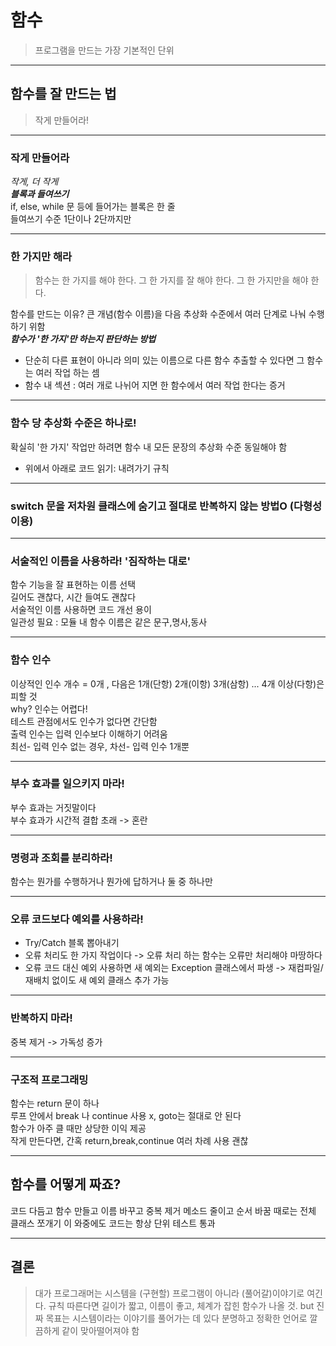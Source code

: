 # 함수
> 프로그램을 만드는 가장 기본적인 단위   
   
   -----------------
## 함수를 잘 만드는 법
> 작게 만들어라! 
   
   -----------------
   
### 작게 만들어라
*작게, 더 작게*   
***블록과 들여쓰기***  
if, else, while 문 등에 들어가는 블록은 한 줄   
들여쓰기 수준 1단이나 2단까지만 

***
### 한 가지만 해라
> 함수는 한 가지를 해야 한다. 그 한 가지를 잘 해야 한다. 그 한 가지만을 해야 한다.       

함수를 만드는 이유? 큰 개념(함수 이름)을 다음 추상화 수준에서 여러 단계로 나눠 수행하기 위함   
***함수가 '한 가지'만 하는지 판단하는 방법***   
  * 단순히 다른 표현이 아니라 의미 있는 이름으로 다른 함수 추출할 수 있다면 그 함수는 여러 작업 하는 셈   
  * 함수 내 섹션 : 여러 개로 나뉘어 지면 한 함수에서 여러 작업 한다는 증거   

***
### 함수 당 추상화 수준은 하나로!   
확실히 '한 가지' 작업만 하려면 함수 내 모든 문장의 추상화 수준 동일해야 함
  * 위에서 아래로 코드 읽기: 내려가기 규칙
***
### switch 문을 저차원 클래스에 숨기고 절대로 반복하지 않는 방법O (다형성 이용)
***

### 서술적인 이름을 사용하라! '짐작하는 대로'
함수 기능을 잘 표현하는 이름 선택   
길어도 괜찮다, 시간 들여도 괜찮다   
서술적인 이름 사용하면 코드 개선 용이   
일관성 필요 : 모듈 내 함수 이름은 같은 문구,명사,동사   
***
### 함수 인수
이상적인 인수 개수 = 0개 , 다음은 1개(단항) 2개(이항) 3개(삼항) ... 4개 이상(다항)은 피할 것   
	why? 인수는 어렵다!   
	테스트 관점에서도 인수가 없다면 간단함   
	출력 인수는 입력 인수보다 이해하기 어려움   
	최선- 입력 인수 없는 경우, 차선- 입력 인수 1개뿐   
***
### 부수 효과를 일으키지 마라!
부수 효과는 거짓말이다   
부수 효과가 시간적 결합 초래 -> 혼란   
***
### 명령과 조회를 분리하라!
함수는 뭔가를 수행하거나 뭔가에 답하거나 둘 중 하나만 
***
### 오류 코드보다 예외를 사용하라!
  * Try/Catch 블록 뽑아내기
  * 오류 처리도 한 가지 작업이다 -> 오류 처리 하는 함수는 오류만 처리해야 마땅하다
  * 오류 코드 대신 예외 사용하면 새 예외는 Exception 클래스에서 파생 -> 재컴파일/재배치 없이도 새 예외 클래스 추가 가능
***
### 반복하지 마라!
중복 제거 -> 가독성 증가
***
### 구조적 프로그래밍
함수는 return 문이 하나   
루프 안에서 break 나 continue 사용 x, goto는 절대로 안 된다   
함수가 아주 클 때만 상당한 이익 제공   
작게 만든다면, 간혹 return,break,continue 여러 차례 사용 괜찮   
***
## 함수를 어떻게 짜죠?
코드 다듬고 함수 만들고 이름 바꾸고 중복 제거
메소드 줄이고 순서 바꿈
때로는 전체 클래스 쪼개기
이 와중에도 코드는 항상 단위 테스트 통과
***
## 결론
> 대가 프로그래머는 시스템을 (구현할) 프로그램이 아니라 (풀어갈)이야기로 여긴다.
> 규칙 따른다면 길이가 짧고, 이름이 좋고, 체계가 잡힌 함수가 나올 것.
> but 진짜 목표는 시스템이라는 이야기를 풀어가는 데 있다
> 분명하고 정확한 언어로 깔끔하게 같이 맞아떨어져야 함
